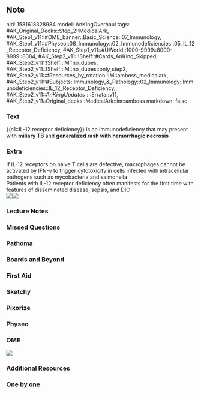 ## Note
nid: 1581618328984
model: AnKingOverhaul
tags: #AK_Original_Decks::Step_2::MedicalArk, #AK_Step1_v11::#OME_banner::Basic_Science::07_Immunology, #AK_Step1_v11::#Physeo::08_Immunology::02_Immunodeficiencies::05_IL_12_Receptor_Deficiency, #AK_Step1_v11::#UWorld::1000-9999::8000-8999::8384, #AK_Step2_v11::!Shelf::#Cards_AnKing_Skipped, #AK_Step2_v11::!Shelf::IM::no_dupes, #AK_Step2_v11::!Shelf::IM::no_dupes::only_step2, #AK_Step2_v11::#Resources_by_rotation::IM::amboss_medicalark, #AK_Step2_v11::#Subjects::Immunology_&_Pathology::02_Immunology::Immunodeficiencies::IL_12_Receptor_Deficiency, #AK_Step2_v11::$AnKingUpdates::$Errata::v11, #AK_Step2_v11::Original_decks::MedicalArk::im::amboss
markdown: false

### Text
{{c1::IL-12 receptor deficiency}} is an immunodeficiency that may
present with <b>miliary TB</b> and <b>generalized rash with
hemorrhagic necrosis</b>

### Extra
<div>
  If IL-12 receptors on naive T cells are defective, macrophages
  cannot be activated by IFN-γ to trigger cytotoxicity in cells
  infected with intracellular pathogens such as mycobacteria and
  salmonella
</div>
<div>
  Patients with IL-12 receptor deficiency often manifests for the
  first time with features of disseminated disease, sepsis, and DIC
</div><img src=
"paste-53283cf4b7379d7d6679c4dfcc33685901e9c7b3.jpg"><img src=
"paste-98801427677185%20(1).jpg">

### Lecture Notes


### Missed Questions


### Pathoma


### Boards and Beyond


### First Aid


### Sketchy


### Pixorize


### Physeo


### OME
<div class="ome-widget">
  <a href=
  "https://onlinemeded.org/spa/immunology?ref=anki"><img src=
  "_OME_AnkiFlashcards_Topic_3.png"></a>
</div>

### Additional Resources


### One by one

